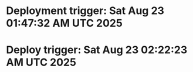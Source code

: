 # Deployment trigger: Sat Aug 23 01:47:32 AM UTC 2025
# Deploy trigger: Sat Aug 23 02:22:23 AM UTC 2025
